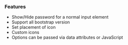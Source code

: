 ### Features

* Show/Hide password for a normal input element
* Support all bootstrap version
* Set placement of icon
* Custom icons
* Options can be passed via data attributes or JavaScript
